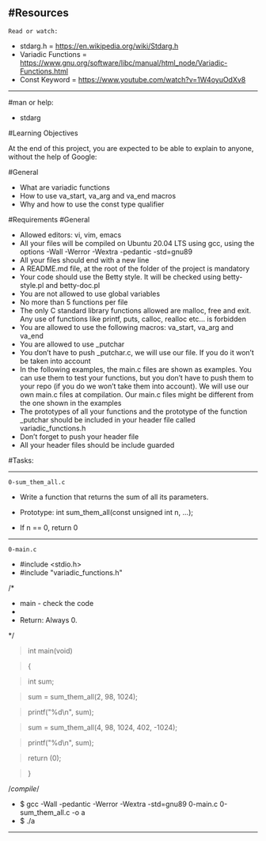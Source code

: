 #Resources
---
`Read or watch:`

* stdarg.h = https://en.wikipedia.org/wiki/Stdarg.h 
* Variadic Functions = https://www.gnu.org/software/libc/manual/html_node/Variadic-Functions.html
* Const Keyword = https://www.youtube.com/watch?v=1W4oyuOdXv8
---
#man or help:

* stdarg

#Learning Objectives

At the end of this project, you are expected to be able to explain to anyone, without the help of Google:

#General

* What are variadic functions
* How to use va_start, va_arg and va_end macros
* Why and how to use the const type qualifier

#Requirements
#General

* Allowed editors: vi, vim, emacs
* All your files will be compiled on Ubuntu 20.04 LTS using gcc, using the options -Wall -Werror -Wextra -pedantic -std=gnu89
* All your files should end with a new line
* A README.md file, at the root of the folder of the project is mandatory
* Your code should use the Betty style. It will be checked using betty-style.pl and betty-doc.pl
* You are not allowed to use global variables
* No more than 5 functions per file
* The only C standard library functions allowed are malloc, free and exit. Any use of functions like printf, puts, calloc, realloc etc… is forbidden
* You are allowed to use the following macros: va_start, va_arg and va_end
* You are allowed to use _putchar
* You don’t have to push _putchar.c, we will use our file. If you do it won’t be taken into account
* In the following examples, the main.c files are shown as examples. You can use them to test your functions, but you don’t have to push them to your repo (if you do we won’t take them into account). We will use our own main.c files at compilation. Our main.c files might be different from the one shown in the examples
* The prototypes of all your functions and the prototype of the function _putchar should be included in your header file called variadic_functions.h
* Don’t forget to push your header file
* All your header files should be include guarded


#Tasks:

___
`0-sum_them_all.c`
* Write a function that returns the sum of all its parameters.

* Prototype: int sum_them_all(const unsigned int n, ...);
* If n == 0, return 0
---
`0-main.c`

* #include <stdio.h>
* #include "variadic_functions.h"


/*
 * main - check the code
 *
 * Return: Always 0.
 
*/

>  int main(void) 

>  { 

> int sum;

> sum = sum_them_all(2, 98, 1024);

> printf("%d\n", sum);

> sum = sum_them_all(4, 98, 1024, 402, -1024);

> printf("%d\n", sum);    

> return (0);

> }

/*compile*/

* $ gcc -Wall -pedantic -Werror -Wextra -std=gnu89 0-main.c 0-sum_them_all.c -o a
* $ ./a
___


